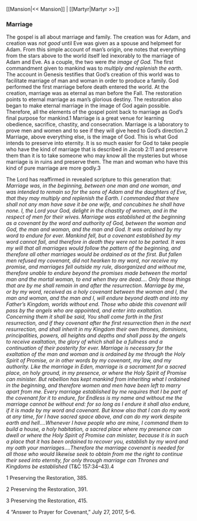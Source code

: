 [[Mansion|<< Mansion]]  |  [[Martyr|Martyr >>]]

### Marriage
The gospel is all about marriage and family. The creation was for Adam, and creation was *not good* until Eve was given as a spouse and helpmeet for Adam. From this simple account of man’s origin, one notes that everything from the stars above to the world itself led inexorably to the marriage of Adam and Eve. As a couple, the two were *the image of God*. The first commandment given to mankind was to *multiply and replenish the earth*. The account in Genesis testifies that God’s creation of this world was to facilitate marriage of man and woman in order to produce a family. God performed the first marriage before death entered the world. At the creation, marriage was as eternal as man before the Fall. The restoration points to eternal marriage as man’s glorious destiny. The restoration also began to make eternal marriage in the image of God again possible. Therefore, all the elements of the gospel point back to marriage as God’s final purpose for mankind.1 Marriage is a great venue for learning obedience, sacrifice, chastity, and consecration. Marriage is a laboratory to prove men and women and to see if they will give heed to God’s direction.2 Marriage, above everything else, is the image of God. This is what God intends to preserve into eternity. It is so much easier for God to take people who have the kind of marriage that is described in Jacob 2:11 and preserve them than it is to take someone who may know all the mysteries but whose marriage is in ruins and preserve them. The man and woman who have this kind of pure marriage are more godly.3

The Lord has reaffirmed in revealed scripture to this generation that: *Marriage was, in the beginning, between one man and one woman, and was intended to remain so for the sons of Adam and the daughters of Eve, that they may multiply and replenish the Earth. I commanded that there shall not any man have save it be one wife, and concubines he shall have none. I, the Lord your God, delight in the chastity of women, and in the respect of men for their wives. Marriage was established at the beginning as a covenant by the word and authority of God, between the woman and God, the man and woman, and the man and God. It was ordained by my word to endure for ever. Mankind fell, but a covenant established by my word cannot fail, and therefore in death they were not to be parted. It was my will that all marriages would follow the pattern of the beginning, and therefore all other marriages would be ordained as at the first. But fallen men refused my covenant, did not hearken to my word, nor receive my promise, and marriages fell outside my rule, disorganized and without me, therefore unable to endure beyond the promises made between the mortal man and the mortal woman, to end when they are dead…. Only those things that are by me shall remain in and after the resurrection. Marriage by me, or by my word, received as a holy covenant between the woman and I, the man and woman, and the man and I, will endure beyond death and into my Father’s Kingdom, worlds without end. Those who abide this covenant will pass by the angels who are appointed, and enter into exaltation. Concerning them it shall be said, You shall come forth in the first resurrection, and if they covenant after the first resurrection then in the next resurrection, and shall inherit in my Kingdom their own thrones, dominions, principalities, powers, all heights and depths and shall pass by the angels to receive exaltation, the glory of which shall be a fullness and a continuation of their posterity for ever. Marriage is necessary for the exaltation of the man and woman and is ordained by me through the Holy Spirit of Promise, or in other words by my covenant, my law, and my authority. Like the marriage in Eden, marriage is a sacrament for a sacred place, on holy ground, in my presence, or where the Holy Spirit of Promise can minister. But rebellion has kept mankind from inheriting what I ordained in the beginning, and therefore women and men have been left to marry apart from me. Every marriage established by me requires that I be part of the covenant for it to endure, for Endless is my name and without me the marriage cannot be without end: for so long as I endure it shall also endure, if it is made by my word and covenant. But know also that I can do my work at any time, for I have sacred space above, and can do my work despite earth and hell*….*Whenever I have people who are mine, I command them to build a house, a holy habitation, a sacred place where my presence can dwell or where the Holy Spirit of Promise can minister, because it is in such a place that it has been ordained to recover you, establish by my word and my oath your marriages*….*Therefore the marriage covenant is needed for all those who would likewise seek to obtain from me the right to continue their seed into eternity, for only through marriage can Thrones and Kingdoms be established* (T&C 157:34–43).4



1 Preserving the Restoration, 385.


2 Preserving the Restoration, 391.


3 Preserving the Restoration, 415.


4 “Answer to Prayer for Covenant,” July 27, 2017, 5–6.